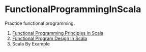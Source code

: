 # FunctionalProgrammingInScala
Practice functional programming.

1. [Functional Programming Principles In Scala](https://github.com/meowpunch/FunctionalProgrammingInScala/tree/main/FPPInScala)
2. [Functional Program Design In Scala](https://github.com/meowpunch/FunctionalProgrammingInScala/tree/main/FPDInScala)
3. Scala By Example
